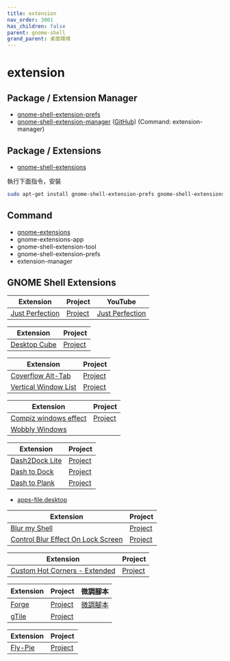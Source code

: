 ```yaml
---
title: extension
nav_order: 3001
has_children: false
parent: gnome-shell
grand_parent: 桌面環境
---
```



# extension


## Package / Extension Manager

* [gnome-shell-extension-prefs](https://packages.ubuntu.com/jammy/gnome-shell-extension-prefs)
* [gnome-shell-extension-manager](https://packages.ubuntu.com/jammy/gnome-shell-extension-manager) ([GitHub](https://github.com/mjakeman/extension-manager)) (Command: extension-manager)


## Package / Extensions

* [gnome-shell-extensions](https://packages.ubuntu.com/jammy/gnome-shell-extensions)


執行下面指令，安裝

``` sh
sudo apt-get install gnome-shell-extension-prefs gnome-shell-extensions gnome-shell-extension-manager
```

## Command

* [gnome-extensions](https://manpages.ubuntu.com/manpages/jammy/en/man1/gnome-extensions.1.html)
* gnome-extensions-app
* gnome-shell-extension-tool
* gnome-shell-extension-prefs
* extension-manager


## GNOME Shell Extensions

| Extension | Project | YouTube |
| --- | --- | --- |
| [Just Perfection](https://extensions.gnome.org/extension/3843/just-perfection/) | [Project](https://gitlab.gnome.org/jrahmatzadeh/just-perfection) | [Just Perfection](https://www.youtube.com/@jperfection) |


| Extension | Project |
| --- | --- |
| [Desktop Cube](https://extensions.gnome.org/extension/4648/desktop-cube/) | [Project](https://github.com/Schneegans/Desktop-Cube) |


| Extension | Project |
| --- | --- |
| [Coverflow Alt-Tab](https://extensions.gnome.org/extension/97/coverflow-alt-tab/) | [Project](https://github.com/dmo60/CoverflowAltTab) |
| [Vertical Window List](https://extensions.gnome.org/extension/4369/vertical-window-list/) | [Project](https://gitlab.com/student/vertical-window-list) |


| Extension | Project |
| --- | --- |
| [Compiz windows effect](https://extensions.gnome.org//extension/3210/compiz-windows-effect/) | [Project](https://github.com/hermes83/compiz-windows-effect) |
| [Wobbly Windows](https://extensions.gnome.org//extension/669/wobbly-windows/) |  |


| Extension | Project |
| --- | --- |
| [Dash2Dock Lite](https://extensions.gnome.org/extension/4994/dash2dock-lite/) | [Project](https://github.com/icedman/dash2dock-lite) |
| [Dash to Dock](https://extensions.gnome.org/extension/307/dash-to-dock/) | [Project](https://micheleg.github.io/dash-to-dock/) |
| [Dash to Plank](https://extensions.gnome.org/extension/4198/dash-to-plank/) | [Project](https://github.com/hardpixel/dash-to-plank) |


* [apps-file.desktop](https://github.com/hardpixel/dash-to-plank/blob/master/dash-to-plank%40hardpixel.eu/templates/apps-file.desktop)


| Extension | Project |
| --- | --- |
| [Blur my Shell](https://extensions.gnome.org/extension/3193/blur-my-shell/) | [Project](https://github.com/aunetx/blur-my-shell) |
| [Control Blur Effect On Lock Screen](https://extensions.gnome.org/extension/2935/control-blur-effect-on-lock-screen/) | [Project](https://github.com/PRATAP-KUMAR/control-blur-effect-on-lock-screen) |


| Extension | Project |
| --- | --- |
| [Custom Hot Corners - Extended](https://extensions.gnome.org/extension/4167/custom-hot-corners-extended/) | [Project](https://github.com/G-dH/custom-hot-corners-extended/tree/gdh) |


| Extension | Project | 微調腳本 |
| --- | --- | --- |
| [Forge](https://extensions.gnome.org/extension/4481/forge/) | [Project](https://github.com/jmmaranan/forge) | [微調腳本](https://github.com/samwhelp/note-about-ubuntu/tree/gh-pages/_demo/adjustment/de/gnome-shell/extension/gnome-shell-extension-forge) |
| [gTile](https://extensions.gnome.org/extension/28/gtile/) | [Project](https://github.com/gTile/gTile) |  |


| Extension | Project |
| --- | --- |
| [Fly-Pie](https://extensions.gnome.org//extension/3433/fly-pie/) | [Project](https://github.com/Schneegans/Fly-Pie) |

